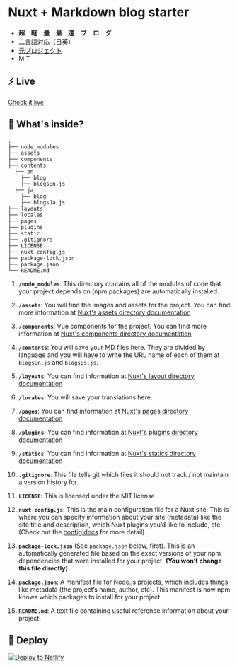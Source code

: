 # Nuxt + Markdown blog starter

- **超　軽　量　最　速　ブ　ロ　グ**
- 二言語対応（日英）
- [元プロジェクト](https://github.com/marinaaisa/nuxt-markdown-blog-starter)
- MIT

## ⚡️ Live

[Check it live](https://egahika-blog.netlify.com/)

## 🧐 What's inside?

    .
    ├── node_modules
    ├── assets
    ├── components
    ├── contents
      ├── en
        ├── blog
        ├── blogsEn.js
      ├── ja
        ├── blog
        ├── blogsJa.js
    ├── layouts
    ├── locales
    ├── pages
    ├── plugins
    ├── static
    ├── .gitignore
    ├── LICENSE
    ├── nuxt.config.js
    ├── package-lock.json
    ├── package.json
    └── README.md

1. **`/node_modules`**: This directory contains all of the modules of code that your project depends on (npm packages) are automatically installed.

2. **`/assets`**: You will find the images and assets for the project. You can find more information at [Nuxt's assets directory documentation](https://nuxtjs.org/guide/assets/)

3. **`/components`**: Vue components for the project. You can find more information at [Nuxt's components directory documentation](https://nuxtjs.org/guide/directory-structure#the-components-directory)

4. **`/contents`**: You will save your MD files here. They are divided by language and you will have to write the URL name of each of them at `blogsEn.js` and `blogsEs.js`.

5. **`/layouts`**: You can find information at [Nuxt's layout directory documentation](https://nuxtjs.org/guide/directory-structure#the-layouts-directory)

6. **`/locales`**: You will save your translations here.

7. **`/pages`**: You can find information at [Nuxt's pages directory documentation](https://nuxtjs.org/guide/directory-structure#the-pages-directory)

8. **`/plugins`**: You can find information at [Nuxt's plugins directory documentation](https://nuxtjs.org/guide/directory-structure#the-plugins-directory)

9. **`/statics`**: You can find information at [Nuxt's statics directory documentation](https://nuxtjs.org/guide/directory-structure#the-static-directory)

10. **`.gitignore`**: This file tells git which files it should not track / not maintain a version history for.

11. **`LICENSE`**: This is licensed under the MIT license.

12. **`nuxt-config.js`**: This is the main configuration file for a Nuxt site. This is where you can specify information about your site (metadata) like the site title and description, which Nuxt plugins you’d like to include, etc. (Check out the [config docs](https://nuxtjs.org/guide/configuration) for more detail).

13. **`package-lock.json`** (See `package.json` below, first). This is an automatically generated file based on the exact versions of your npm dependencies that were installed for your project. **(You won’t change this file directly).**

14. **`package.json`**: A manifest file for Node.js projects, which includes things like metadata (the project’s name, author, etc). This manifest is how npm knows which packages to install for your project.

15. **`README.md`**: A text file containing useful reference information about your project.

## 💫 Deploy

[![Deploy to Netlify](https://www.netlify.com/img/deploy/button.svg)](https://app.netlify.com/start/deploy?repository=https://github.com/HikaruEgashira/nuxt-blog)